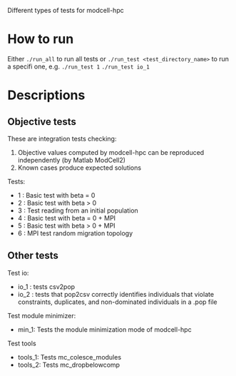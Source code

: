 Different types of tests for modcell-hpc

# How to run
Either `./run_all` to run all tests or `./run_test <test_directory_name>` to run a specifi one, e.g. `./run_test 1`  `./run_test io_1`

# Descriptions

## Objective tests

These are integration tests checking:
1.  Objective values computed by modcell-hpc can be reproduced independently (by Matlab ModCell2)
2. Known cases produce expected solutions

Tests:
- 1 : Basic test with beta = 0
- 2 : Basic test with beta > 0
- 3 : Test reading from an initial population
- 4 : Basic test with beta = 0 + MPI
- 5 : Basic test with beta > 0 + MPI
- 6 : MPI test random migration topology

## Other tests

Test io:
- io_1 : tests csv2pop
- io_2 : tests that pop2csv correctly identifies individuals that violate constraints, duplicates, and non-dominated individuals in a  .pop file

Test module minimizer:
- min_1: Tests the module minimization mode of modcell-hpc

Test tools
- tools_1: Tests mc_colesce_modules
- tools_2: Tests mc_dropbelowcomp
